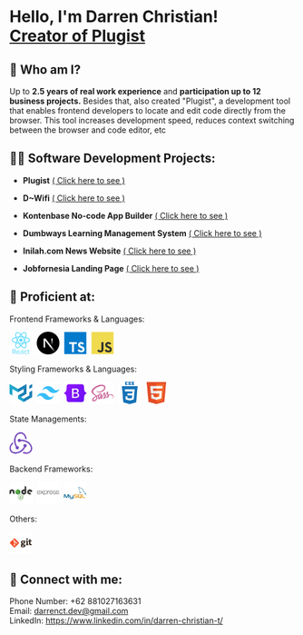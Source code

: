 <h1>Hello, I'm Darren Christian! <br/><a href="https://www.linkedin.com/in/darren-christian-t/">Creator of Plugist</a>

<h2>🤔 Who am I?</h2>

Up to <b>2.5 years of real work experience</b> and <b>participation up to 12 business projects.</b> Besides that, also created "Plugist", a development
tool that enables frontend developers to locate and edit code directly
from the browser. This tool increases development speed, reduces
context switching between the browser and code editor, etc


<h2>👨‍💻 Software Development Projects:</h2>

- <b>Plugist</b> <a href="https://npmjs.com/package/@plugist/react">( Click here to see )</a>

- <b>D~Wifi</b> <a href="https://portal.dwifi.id/">( Click here to see )</a>

- <b>Kontenbase No-code App Builder</b> <a href="https://kontenbase.com/">( Click here to see )</a>
  
- <b>Dumbways Learning Management System</b> <a href="https://dumbways.id/">( Click here to see )</a>

- <b>Inilah.com News Website</b> <a href="https://inilah.com/">( Click here to see )</a>
    
- <b>Jobfornesia Landing Page</b> <a href="https://jobfornesia-v2-www.vercel.app/">( Click here to see )</a>

<h2>📱 Proficient at:</h2>

<div>
  <p>Frontend Frameworks & Languages:</p>
  <img src="https://github.com/devicons/devicon/blob/master/icons/react/react-original-wordmark.svg" title="React" alt="React" width="40" height="40"/>&nbsp;
  <img src="https://github.com/devicons/devicon/blob/master/icons/nextjs/nextjs-original.svg" title="Next" alt="Next" width="40" height="40"/>&nbsp;
  <img src="https://github.com/devicons/devicon/blob/master/icons/typescript/typescript-original.svg" title="TypeScript" alt="TypeScript" width="40" height="40"/>&nbsp;
  <img src="https://github.com/devicons/devicon/blob/master/icons/javascript/javascript-original.svg" title="JavaScript" alt="JavaScript" width="40" height="40"/>&nbsp;

  <p>Styling Frameworks & Languages:</p>
  <img src="https://github.com/devicons/devicon/blob/master/icons/materialui/materialui-original.svg" title="Material UI" alt="Material UI" width="40" height="40"/>&nbsp;
  <img src="https://github.com/devicons/devicon/blob/master/icons/tailwindcss/tailwindcss-original.svg" title="TailwindCSS" alt="TailwindCSS" width="40" height="40"/>&nbsp;
  <img src="https://github.com/devicons/devicon/blob/master/icons/bootstrap/bootstrap-original.svg" title="Bootstrap" alt="Bootstrap" width="40" height="40"/>&nbsp;
  <img src="https://github.com/devicons/devicon/blob/master/icons/sass/sass-original.svg" title="Sass" alt="Sass" width="40" height="40"/>&nbsp;
  <img src="https://github.com/devicons/devicon/blob/master/icons/css3/css3-plain-wordmark.svg"  title="CSS3" alt="CSS" width="40" height="40"/>&nbsp;
  <img src="https://github.com/devicons/devicon/blob/master/icons/html5/html5-original.svg" title="HTML5" alt="HTML" width="40" height="40"/>&nbsp;

  <p>State Managements:</p>
  <img src="https://github.com/devicons/devicon/blob/master/icons/redux/redux-original.svg" title="Redux" alt="Redux " width="40" height="40"/>&nbsp;

  <p>Backend Frameworks:</p>
  <img src="https://github.com/devicons/devicon/blob/master/icons/nodejs/nodejs-original-wordmark.svg" title="NodeJS" alt="NodeJS" width="40" height="40"/>&nbsp;
  <img src="https://github.com/devicons/devicon/blob/master/icons/express/express-original-wordmark.svg" title="ExpressJS"  alt="ExpressJS" width="40" height="40"/>&nbsp;
  <img src="https://github.com/devicons/devicon/blob/master/icons/mysql/mysql-original-wordmark.svg" title="MySQL"  alt="MySQL" width="40" height="40"/>&nbsp;  
  
  <p>Others:</p>
  <img src="https://github.com/devicons/devicon/blob/master/icons/git/git-original-wordmark.svg" title="Git"  alt="Git" width="40" height="40"/>&nbsp; 
</div>


<h2> 🤳 Connect with me:</h2>

Phone Number: +62 881027163631
</br>
Email: <a href="darrenct.dev@gmail.com">darrenct.dev@gmail.com</a>
</br>
LinkedIn: <a href="https://www.linkedin.com/in/darren-christian-t/"> https://www.linkedin.com/in/darren-christian-t/</a>
